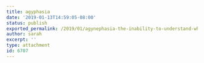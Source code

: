 ```yaml
---
title: agyphasia
date: '2019-01-13T14:59:05-08:00'
status: publish
exported_permalink: /2019/01/agynephasia-the-inability-to-understand-what-women-say/agyphasia
author: sarah
excerpt: ''
type: attachment
id: 6707
---
```

<!DOCTYPE html PUBLIC "-//W3C//DTD HTML 4.0 Transitional//EN" "http://www.w3.org/TR/REC-html40/loose.dtd">
<?xml encoding="UTF-8">
